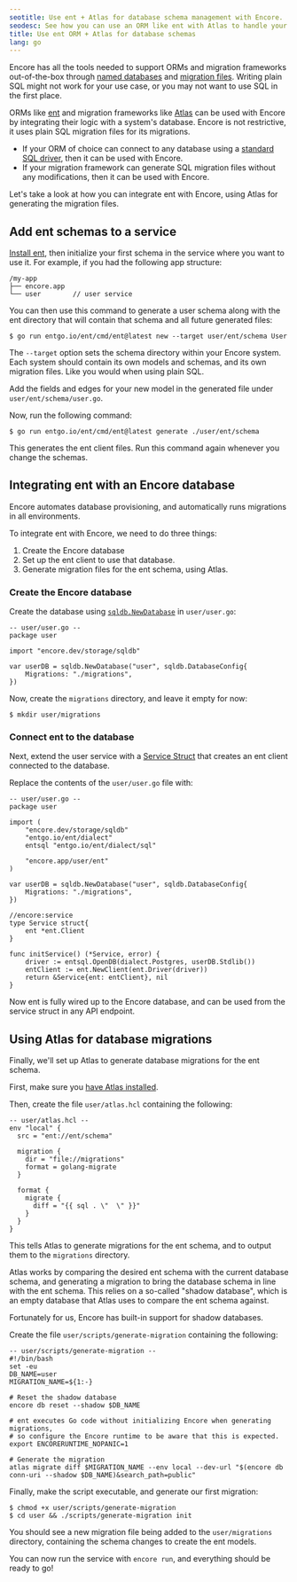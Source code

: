 ```yaml
---
seotitle: Use ent + Atlas for database schema management with Encore.
seodesc: See how you can use an ORM like ent with Atlas to handle your database schemas.
title: Use ent ORM + Atlas for database schemas
lang: go
---
```


Encore has all the tools needed to support ORMs and migration frameworks out-of-the-box through
[named databases](/docs/how-to/share-db-between-services) and 
[migration files](/docs/develop/databases#defining-a-database-schema). Writing plain SQL might
not work for your use case, or you may not want to use SQL in the first place. 

ORMs like [ent](https://entgo.io/) and migration frameworks like [Atlas](https://atlasgo.io/) can
be used with Encore by integrating their logic with a system's database. Encore is not restrictive,
it uses plain SQL migration files for its migrations. 

- If your ORM of choice can connect to any database using a [standard SQL driver](https://github.com/lib/pq), then it can be used with Encore.
- If your migration framework can generate SQL migration files without any modifications, then it can be used with Encore.

Let's take a look at how you can integrate ent with Encore, using Atlas for generating the migration files.

## Add ent schemas to a service
[Install ent](https://entgo.io/docs/tutorial-setup#installation), then initialize your first
schema in the service where you want to use it. For example, if you had the following app structure:

```
/my-app
├── encore.app
└── user        // user service
```

You can then use this command to generate a user schema along with the ent directory that will contain
that schema and all future generated files:

```shell
$ go run entgo.io/ent/cmd/ent@latest new --target user/ent/schema User
```

The `--target` option sets the schema directory within your Encore system. Each system
should contain its own models and schemas, and its own migration files. Like you would when using
plain SQL.

Add the fields and edges for your new model in the generated file under `user/ent/schema/user.go`.

Now, run the following command:

```shell
$ go run entgo.io/ent/cmd/ent@latest generate ./user/ent/schema
```

This generates the ent client files. Run this command again whenever you change the schemas.

## Integrating ent with an Encore database

Encore automates database provisioning, and automatically runs migrations in all environments.

To integrate ent with Encore, we need to do three things:

1. Create the Encore database
2. Set up the ent client to use that database.
3. Generate migration files for the ent schema, using Atlas.

### Create the Encore database

Create the database using [`sqldb.NewDatabase`](/docs/primitives/databases) in `user/user.go`:

```
-- user/user.go --
package user

import "encore.dev/storage/sqldb"

var userDB = sqldb.NewDatabase("user", sqldb.DatabaseConfig{
	Migrations: "./migrations",
})
```

Now, create the `migrations` directory, and leave it empty for now:

```shell
$ mkdir user/migrations
```

### Connect ent to the database

Next, extend the user service with a [Service Struct](/docs/primitives/services-and-apis/service-structs) that
creates an ent client connected to the database.

Replace the contents of the `user/user.go` file with:

```
-- user/user.go --
package user

import (
    "encore.dev/storage/sqldb"
	"entgo.io/ent/dialect"
	entsql "entgo.io/ent/dialect/sql"
	
	"encore.app/user/ent"
)

var userDB = sqldb.NewDatabase("user", sqldb.DatabaseConfig{
	Migrations: "./migrations",
})

//encore:service
type Service struct{
    ent *ent.Client
}

func initService() (*Service, error) {
    driver := entsql.OpenDB(dialect.Postgres, userDB.Stdlib())
    entClient := ent.NewClient(ent.Driver(driver))
    return &Service{ent: entClient}, nil
}
```

Now ent is fully wired up to the Encore database, and can be used from the service struct in any API endpoint.

## Using Atlas for database migrations

Finally, we'll set up Atlas to generate database migrations for the ent schema.

First, make sure you [have Atlas installed](https://atlasgo.io/getting-started).

Then, create the file `user/atlas.hcl` containing the following:

```
-- user/atlas.hcl --
env "local" {
  src = "ent://ent/schema"

  migration {
    dir = "file://migrations"
    format = golang-migrate
  }

  format {
    migrate {
      diff = "{{ sql . \"  \" }}"
    }
  }
}
```

This tells Atlas to generate migrations for the ent schema, and to output them to the `migrations` directory.

Atlas works by comparing the desired ent schema with the current database schema, and generating a migration
to bring the database schema in line with the ent schema. This relies on a so-called "shadow database",
which is an empty database that Atlas uses to compare the ent schema against.

Fortunately for us, Encore has built-in support for shadow databases.

Create the file `user/scripts/generate-migration` containing the following:

```
-- user/scripts/generate-migration --
#!/bin/bash
set -eu
DB_NAME=user
MIGRATION_NAME=${1:-}

# Reset the shadow database
encore db reset --shadow $DB_NAME

# ent executes Go code without initializing Encore when generating migrations,
# so configure the Encore runtime to be aware that this is expected.
export ENCORERUNTIME_NOPANIC=1

# Generate the migration
atlas migrate diff $MIGRATION_NAME --env local --dev-url "$(encore db conn-uri --shadow $DB_NAME)&search_path=public"
```

Finally, make the script executable, and generate our first migration:

```shell
$ chmod +x user/scripts/generate-migration
$ cd user && ./scripts/generate-migration init
```

You should see a new migration file being added to the `user/migrations` directory,
containing the schema changes to create the ent models.

You can now run the service with `encore run`, and everything should be ready to go!
